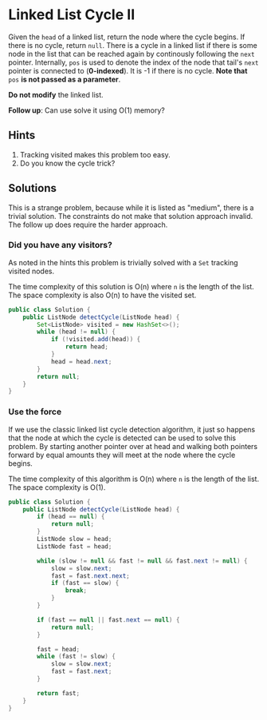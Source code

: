 # Linked List Cycle II

Given the `head` of a linked list, return the node where the cycle begins. If
there is no cycle, return `null`. There is a cycle in a linked list if there is
some node in the list that can be reached again by continously following the
`next` pointer. Internally, `pos` is used to denote the index of the node that
tail's  `next` pointer is connected to (**0-indexed**). It is -1 if there is no
cycle. **Note that** `pos` **is not passed as a parameter**.

**Do not modify** the linked list.

**Follow up**: Can use solve it using O(1) memory?

## Hints

1. Tracking visited makes this problem too easy.
1. Do you know the cycle trick?

## Solutions

This is a strange problem, because while it is listed as "medium", there is
a trivial solution. The constraints do not make that solution approach invalid.
The follow up does require the harder approach.

### Did you have any visitors?

As noted in the hints this problem is trivially solved with a `Set` tracking
visited nodes.

The time complexity of this solution is O(n) where `n` is the length of the
list. The space complexity is also O(n) to have the visited set.

```java
public class Solution {
    public ListNode detectCycle(ListNode head) {
        Set<ListNode> visited = new HashSet<>();
        while (head != null) {
            if (!visited.add(head)) {
                return head;
            }
            head = head.next;
        }
        return null;
    }
}
```

### Use the force

If we use the classic linked list cycle detection algorithm, it just so happens
that the node at which the cycle is detected can be used to solve this problem.
By starting another pointer over at head and walking both pointers forward by
equal amounts they will meet at the node where the cycle begins.

The time complexity of this algorithm is O(n) where `n` is the length of the
list. The space complexity is O(1).

```java
public class Solution {
    public ListNode detectCycle(ListNode head) {
        if (head == null) {
            return null;
        }
        ListNode slow = head;
        ListNode fast = head;

        while (slow != null && fast != null && fast.next != null) {
            slow = slow.next;
            fast = fast.next.next;
            if (fast == slow) {
                break;
            }
        }

        if (fast == null || fast.next == null) {
            return null;
        }

        fast = head;
        while (fast != slow) {
            slow = slow.next;
            fast = fast.next;
        }

        return fast;
    }
}
```
